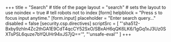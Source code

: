 +++
title = "Search" # title of the page
layout = "search" # sets the layout to use
noindex = true # tell robots not to index
[form]
  helpblock = "Press <kbd>s</kbd> to focus input anytime."
[form.input]
  placeholder = "Enter search query…"
  disabled = false
[security.csp.directives]
  scriptSrc = [
    "'sha512-Bxby9zhln4Zc2thGA1E9CdT4qcCY52SxO/SBxAH6qQK6LK6/1gGq1xJ3Uz0SXTsPSL6quze7bYQUHr94xJS7jQ=='",
    "'unsafe-eval'"
  ]
+++
